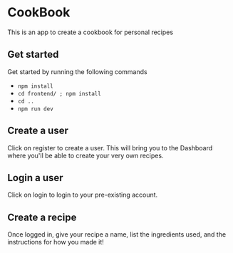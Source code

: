 # CookBook

This is an app to create a cookbook for personal recipes

## Get started

Get started by running the following commands

- `npm install`
- `cd frontend/ ; npm install`
- `cd ..`
- `npm run dev`

## Create a user

Click on register to create a user. This will bring you to the Dashboard where you'll be able to create your very own recipes.

## Login a user

Click on login to login to your pre-existing account.

## Create a recipe

Once logged in, give your recipe a name, list the ingredients used, and the instructions for how you made it!
